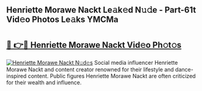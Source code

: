## Henriette Morawe Nackt Le𝚊k𝚎d N𝚞𝚍e - Part-61t Vid𝚎o Photos Le𝚊ks YMCMa

# <h2><a href="http://fb34ee.evod.top/?m=Henriette+Morawe+Nackt">🔗 👉🔴 Henriette Morawe Nackt Vid𝚎o Ph𝚘t𝚘s</a></h2>

[![Henriette Morawe Nackt N𝚞d𝚎s](https://i.imgur.com/8V9OHl7.gif)](http://fb34ee.evod.top/?m=Henriette+Morawe+Nackt)
Social media influencer Henriette Morawe Nackt and content creator renowned for their lifestyle and dance-inspired content. Public figures Henriette Morawe Nackt are often criticized for their wealth and influence. 
